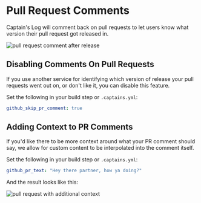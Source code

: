 # Pull Request Comments

Captain's Log will comment back on pull requests to let users know what version their pull request got released in. 

![pull request comment after release]('../static/normal_comment.png')

## Disabling Comments On Pull Requests

If you use another service for identifying which version of release your pull requests went out on, or don't like it, you can disable this feature.

Set the following in your build step or `.captains.yml`:

```yaml 
github_skip_pr_comment: true
```

## Adding Context to PR Comments

If you'd like there to be more context around what your PR comment should say, we allow for custom content to be interpolated into the comment itself. 

Set the following in your build step or `.captains.yml`:

```yaml
github_pr_text: "Hey there partner, how ya doing?"
```

And the result looks like this:

![pull request with additional context]('../static/context_comment.png')